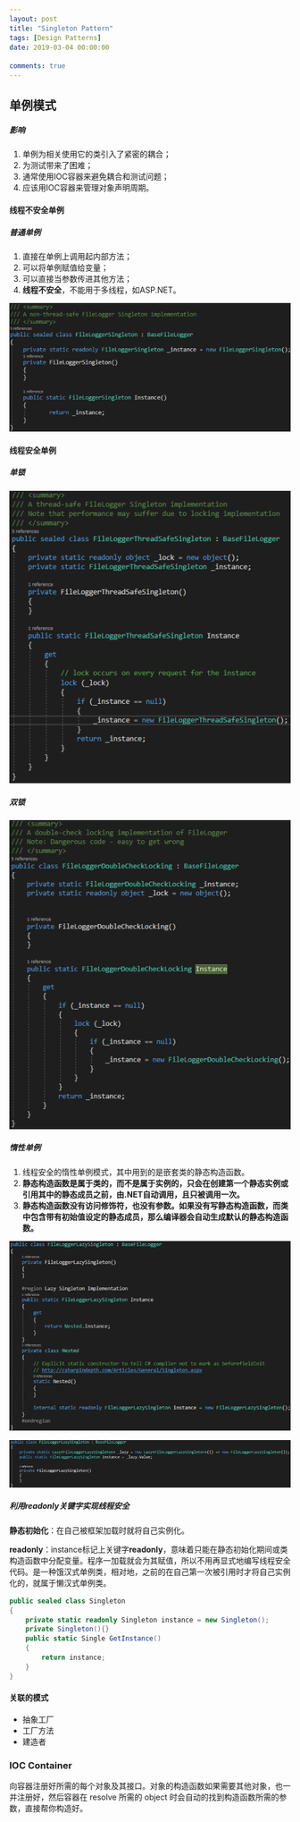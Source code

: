```yaml
---
layout: post
title: "Singleton Pattern"
tags: [Design Patterns]
date: 2019-03-04 00:00:00

comments: true
---  
```


## 单例模式  

##### 影响  

1. 单例为相关使用它的类引入了紧密的耦合；
2. 为测试带来了困难；
3. 通常使用IOC容器来避免耦合和测试问题；
4. 应该用IOC容器来管理对象声明周期。

#### 线程不安全单例

##### 普通单例  

1. 直接在单例上调用起内部方法；
2. 可以将单例赋值给变量；  
3. 可以直接当参数传进其他方法；
4. **线程不安全**，不能用于多线程，如ASP.NET。

![singleton](/assets/gallery/singleton.png)   

<!--more-->  

#### 线程安全单例  

##### 单锁

![singleLock](/assets/gallery/singleLock.png)  

##### 双锁  

![doubleLock](/assets/gallery/doubleLock.png)  

##### 惰性单例  

1. 线程安全的惰性单例模式，其中用到的是嵌套类的静态构造函数。
2. **静态构造函数是属于类的，而不是属于实例的，只会在创建第一个静态实例或引用其中的静态成员之前，由.NET自动调用，且只被调用一次。**
3. **静态构造函数没有访问修饰符，也没有参数。如果没有写静态构造函数，而类中包含带有初始值设定的静态成员，那么编译器会自动生成默认的静态构造函数。**  

![lazysingleton](/assets/gallery/lazysingleton.png)   

![anotherLazy](/assets/gallery/anotherLazy.png)  

##### 利用readonly关键字实现线程安全  

**静态初始化**：在自己被框架加载时就将自己实例化。  

**readonly**：instance标记上关键字**readonly**，意味着只能在静态初始化期间或类构造函数中分配变量。程序一加载就会为其赋值，所以不用再显式地编写线程安全代码。是一种饿汉式单例类，相对地，之前的在自己第一次被引用时才将自己实例化的，就属于懒汉式单例类。  

```c#
public sealed class Singleton
{
    private static readonly Singleton instance = new Singleton();
    private Singleton(){}
    public static Single GetInstance()
    {
        return instance;
    }
}
```



#### 关联的模式  

- 抽象工厂  
- 工厂方法  
- 建造者

### IOC Container  

向容器注册好所需的每个对象及其接口。对象的构造函数如果需要其他对象，也一并注册好，然后容器在 resolve 所需的 object 时会自动的找到构造函数所需的参数，直接帮你构造好。
